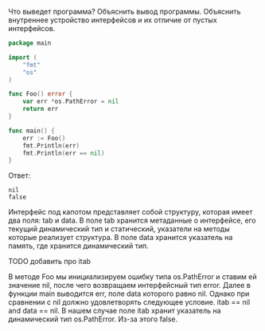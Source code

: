 Что выведет программа? Объяснить вывод программы. Объяснить внутреннее устройство интерфейсов и их отличие от пустых интерфейсов.

```go
package main

import (
	"fmt"
	"os"
)

func Foo() error {
	var err *os.PathError = nil
	return err
}

func main() {
	err := Foo()
	fmt.Println(err)
	fmt.Println(err == nil)
}
```

Ответ:
```
nil
false
```
Интерфейс под капотом представляет собой структуру, которая имеет два поля: tab и data. В поле tab хранится метаданные о интерфейсе, его текущий динамический тип и статический, указатели на методы которые реализует структура. В поле data хранится указатель на память, где хранится динамический тип.

TODO добавить про itab

В методе Foo мы инициализируем ошибку типа os.PathError и ставим ей значение nil, после чего возвращаем интерфейсный тип error. Далее в функции main выводится err, поле data которого равно nil. Однако при сравнении с nil должно удовлетворять следующее условие. itab == nil and data == nil. В нашем случае поле itab хранит указатель на динамический тип os.PathError. Из-за этого false.
